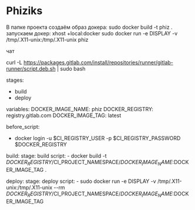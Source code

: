# Phiziks
В папке проекта создаём образ докера:
  sudo docker build -t phiz .
запускаем докер:
  xhost +local:docker
  sudo docker run -e DISPLAY -v /tmp/.X11-unix:/tmp/.X11-unix phiz


чат

curl -L https://packages.gitlab.com/install/repositories/runner/gitlab-runner/script.deb.sh | sudo bash


stages:
  - build
  - deploy

variables:
  DOCKER_IMAGE_NAME: phiz
  DOCKER_REGISTRY: registry.gitlab.com
  DOCKER_IMAGE_TAG: latest

before_script:
  - docker login -u $CI_REGISTRY_USER -p $CI_REGISTRY_PASSWORD $DOCKER_REGISTRY

build:
  stage: build
  script:
    - docker build -t $DOCKER_REGISTRY/$CI_PROJECT_NAMESPACE/$DOCKER_IMAGE_NAME:$DOCKER_IMAGE_TAG .

deploy:
  stage: deploy
  script:
    - sudo docker run -e DISPLAY -v /tmp/.X11-unix:/tmp/.X11-unix --rm $DOCKER_REGISTRY/$CI_PROJECT_NAMESPACE/$DOCKER_IMAGE_NAME:$DOCKER_IMAGE_TAG
